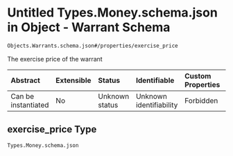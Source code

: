 # Untitled Types.Money.schema.json in Object - Warrant Schema

```txt
Objects.Warrants.schema.json#/properties/exercise_price
```

The exercise price of the warrant

| Abstract            | Extensible | Status         | Identifiable            | Custom Properties | Additional Properties | Access Restrictions | Defined In                                                                    |
| :------------------ | :--------- | :------------- | :---------------------- | :---------------- | :-------------------- | :------------------ | :---------------------------------------------------------------------------- |
| Can be instantiated | No         | Unknown status | Unknown identifiability | Forbidden         | Allowed               | none                | [Warrant.schema.json*](../objects/Warrant.schema.json "open original schema") |

## exercise_price Type

`Types.Money.schema.json`
